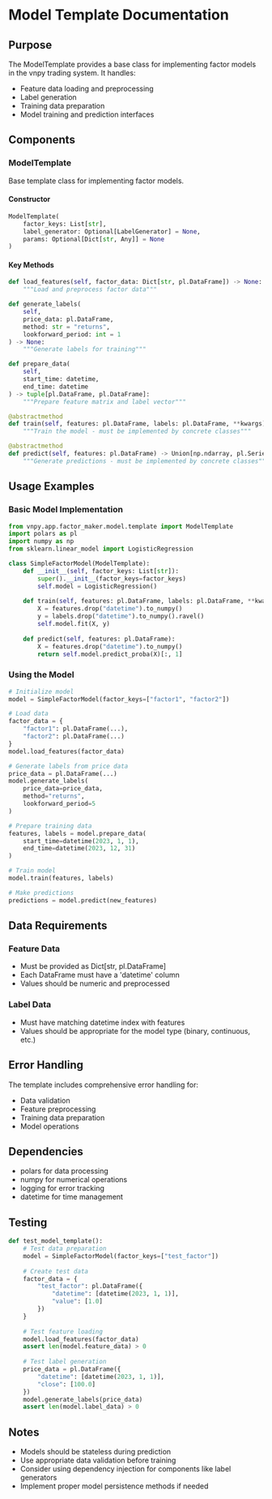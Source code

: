 # Model Template Documentation

## Purpose
The ModelTemplate provides a base class for implementing factor models in the vnpy trading system. It handles:
- Feature data loading and preprocessing
- Label generation
- Training data preparation
- Model training and prediction interfaces

## Components

### ModelTemplate
Base template class for implementing factor models.

#### Constructor
```python
ModelTemplate(
    factor_keys: List[str],
    label_generator: Optional[LabelGenerator] = None,
    params: Optional[Dict[str, Any]] = None
)
```

#### Key Methods
```python
def load_features(self, factor_data: Dict[str, pl.DataFrame]) -> None:
    """Load and preprocess factor data"""

def generate_labels(
    self,
    price_data: pl.DataFrame,
    method: str = "returns",
    lookforward_period: int = 1
) -> None:
    """Generate labels for training"""

def prepare_data(
    self,
    start_time: datetime,
    end_time: datetime
) -> tuple[pl.DataFrame, pl.DataFrame]:
    """Prepare feature matrix and label vector"""

@abstractmethod
def train(self, features: pl.DataFrame, labels: pl.DataFrame, **kwargs) -> None:
    """Train the model - must be implemented by concrete classes"""

@abstractmethod
def predict(self, features: pl.DataFrame) -> Union[np.ndarray, pl.Series]:
    """Generate predictions - must be implemented by concrete classes"""
```

## Usage Examples

### Basic Model Implementation
```python
from vnpy.app.factor_maker.model.template import ModelTemplate
import polars as pl
import numpy as np
from sklearn.linear_model import LogisticRegression

class SimpleFactorModel(ModelTemplate):
    def __init__(self, factor_keys: List[str]):
        super().__init__(factor_keys=factor_keys)
        self.model = LogisticRegression()
        
    def train(self, features: pl.DataFrame, labels: pl.DataFrame, **kwargs):
        X = features.drop("datetime").to_numpy()
        y = labels.drop("datetime").to_numpy().ravel()
        self.model.fit(X, y)
        
    def predict(self, features: pl.DataFrame):
        X = features.drop("datetime").to_numpy()
        return self.model.predict_proba(X)[:, 1]
```

### Using the Model
```python
# Initialize model
model = SimpleFactorModel(factor_keys=["factor1", "factor2"])

# Load data
factor_data = {
    "factor1": pl.DataFrame(...),
    "factor2": pl.DataFrame(...)
}
model.load_features(factor_data)

# Generate labels from price data
price_data = pl.DataFrame(...)
model.generate_labels(
    price_data=price_data,
    method="returns",
    lookforward_period=5
)

# Prepare training data
features, labels = model.prepare_data(
    start_time=datetime(2023, 1, 1),
    end_time=datetime(2023, 12, 31)
)

# Train model
model.train(features, labels)

# Make predictions
predictions = model.predict(new_features)
```

## Data Requirements

### Feature Data
- Must be provided as Dict[str, pl.DataFrame]
- Each DataFrame must have a 'datetime' column
- Values should be numeric and preprocessed

### Label Data
- Must have matching datetime index with features
- Values should be appropriate for the model type (binary, continuous, etc.)

## Error Handling
The template includes comprehensive error handling for:
- Data validation
- Feature preprocessing
- Training data preparation
- Model operations

## Dependencies
- polars for data processing
- numpy for numerical operations
- logging for error tracking
- datetime for time management

## Testing
```python
def test_model_template():
    # Test data preparation
    model = SimpleFactorModel(factor_keys=["test_factor"])
    
    # Create test data
    factor_data = {
        "test_factor": pl.DataFrame({
            "datetime": [datetime(2023, 1, 1)],
            "value": [1.0]
        })
    }
    
    # Test feature loading
    model.load_features(factor_data)
    assert len(model.feature_data) > 0
    
    # Test label generation
    price_data = pl.DataFrame({
        "datetime": [datetime(2023, 1, 1)],
        "close": [100.0]
    })
    model.generate_labels(price_data)
    assert len(model.label_data) > 0
```

## Notes
- Models should be stateless during prediction
- Use appropriate data validation before training
- Consider using dependency injection for components like label generators
- Implement proper model persistence methods if needed
